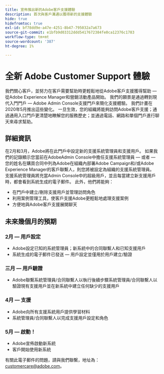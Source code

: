 ```yaml
---
title: 宣佈推出新的Adobe客戶支援體驗
description: 首次與客戶溝通以獲得新的支援體驗
hide: true
hidefromtoc: true
exl-id: bf78dd9e-a47e-4251-8b47-795032a7a673
source-git-commit: e1bfb9d03312ddd5417672384fe0ca12376c1783
workflow-type: tm+mt
source-wordcount: '387'
ht-degree: 1%

---
```


# 全新 Adobe Customer Support 體驗

我們關心客戶，並努力在客戶需要幫助時更輕鬆地從Adobe客戶支援獲得幫助 — 從Adobe Experience Manager和營銷活動產品開始。 我們的願景是通過轉到現代入門門戶 — Adobe Admin Console支援門戶來簡化支援體驗。 我們計畫在2020年5月推出這些變化。 一旦生效，您的組織將能夠訪問Adobe客戶支援；通過通用入口門戶更清楚地瞭解您的服務歷史；並通過電話、網路和單個門戶進行聊天來尋求幫助。

## 詳細資訊

在2月和3月，Adobe將在此門戶中設定新的支援系統管理員和支援用戶。 如果我們的記錄顯示您當前在AdobeAdmin Console中擔任支援系統管理員 — 或者 — 您的姓名在購買合同中列為Adobe在組織內部署Adobe Campaign和/或Adobe Experience Manager的客戶聯繫人，則您將被設定為組織的支援系統管理員。
支援系統管理員將充當Admin Console中的超級用戶，並且每當建立新支援用戶時，都會看到系統生成的電子郵件。 此外，他們將能夠：

* 在門戶中建立/刪除支援用戶並管理訪問角色
* 利用案例管理工具，使客戶支援Adobe更輕鬆地處理支援案例
* 方便地與Adobe客戶支援展開聊天

## 未來幾個月的預期

### 2月 — 用戶設定

* Adobe設定已知的系統管理員；新系統中的合同聯繫人和已知支援用戶
* 系統生成的電子郵件已發送 — 用戶設定並僅用於用戶建立/驗證


### 三月 — 用戶驗證

* Adobe聯繫系統管理員/合同聯繫人以執行後續步驟系統管理員/合同聯繫人以驗證現有支援用戶並在新系統中建立任何缺少的支援用戶

### 4月 — 支援

* Adobe向所有支援系統用戶提供學習材料
* 系統管理員/合同聯繫人以完成支援用戶設定和角色

### 5月 — 啟動！

* Adobe宣佈啟動新系統
* 客戶開始使用新系統

有關此電子郵件的問題，請與我們聯繫，地址為： [customercare@adobe.com](mailto:customercare@adobe.com)。
